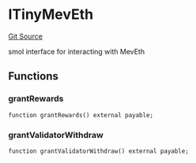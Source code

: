 # ITinyMevEth
[Git Source](https://github.com/manifoldfinance/mevETH2/blob/b0e2069a5fc2dbba164002d348bd88f3539a53df/src/interfaces/ITinyMevEth.sol)

smol interface for interacting with MevEth


## Functions
### grantRewards


```solidity
function grantRewards() external payable;
```

### grantValidatorWithdraw


```solidity
function grantValidatorWithdraw() external payable;
```

